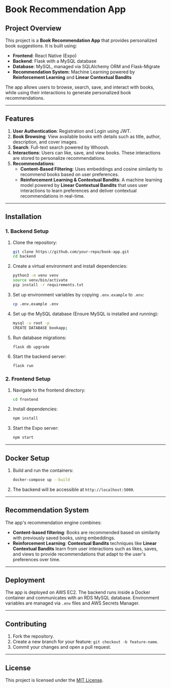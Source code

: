 # Book Recommendation App

## Project Overview

This project is a **Book Recommendation App** that provides personalized book suggestions. It is built using:
- **Frontend**: React Native (Expo)
- **Backend**: Flask with a MySQL database
- **Database**: MySQL, managed via SQLAlchemy ORM and Flask-Migrate
- **Recommendation System**: Machine Learning powered by **Reinforcement Learning** and **Linear Contextual Bandits**

The app allows users to browse, search, save, and interact with books, while using their interactions to generate personalized book recommendations.

---

## Features

1. **User Authentication**: Registration and Login using JWT.
2. **Book Browsing**: View available books with details such as title, author, description, and cover images.
3. **Search**: Full-text search powered by Whoosh.
4. **Interactions**: Users can like, save, and view books. These interactions are stored to personalize recommendations.
5. **Recommendations**:
   - **Content-Based Filtering**: Uses embeddings and cosine similarity to recommend books based on user preferences.
   - **Reinforcement Learning & Contextual Bandits**: A machine learning model powered by **Linear Contextual Bandits** that uses user interactions to learn preferences and deliver contextual recommendations in real-time.

---

## Installation

### 1. Backend Setup
1. Clone the repository:
    ```bash
    git clone https://github.com/your-repo/book-app.git
    cd backend
    ```

2. Create a virtual environment and install dependencies:
    ```bash
    python3 -m venv venv
    source venv/bin/activate
    pip install -r requirements.txt
    ```

3. Set up environment variables by copying `.env.example` to `.env`:
    ```bash
    cp .env.example .env
    ```

4. Set up the MySQL database (Ensure MySQL is installed and running):
    ```bash
    mysql -u root -p
    CREATE DATABASE bookapp;
    ```

5. Run database migrations:
    ```bash
    flask db upgrade
    ```

6. Start the backend server:
    ```bash
    flask run
    ```

### 2. Frontend Setup
1. Navigate to the frontend directory:
    ```bash
    cd frontend
    ```

2. Install dependencies:
    ```bash
    npm install
    ```

3. Start the Expo server:
    ```bash
    npm start
    ```

---

## Docker Setup

1. Build and run the containers:
    ```bash
    docker-compose up --build
    ```

2. The backend will be accessible at `http://localhost:5000`.

---

## Recommendation System

The app's recommendation engine combines:
- **Content-based filtering**: Books are recommended based on similarity with previously saved books, using embeddings.
- **Reinforcement Learning**: **Contextual Bandits** techniques like **Linear Contextual Bandits** learn from user interactions such as likes, saves, and views to provide recommendations that adapt to the user's preferences over time.

---

## Deployment

The app is deployed on AWS EC2. The backend runs inside a Docker container and communicates with an RDS MySQL database. Environment variables are managed via `.env` files and AWS Secrets Manager.

---

## Contributing

1. Fork the repository.
2. Create a new branch for your feature: `git checkout -b feature-name`.
3. Commit your changes and open a pull request.

---

## License

This project is licensed under the [MIT License](LICENSE).
